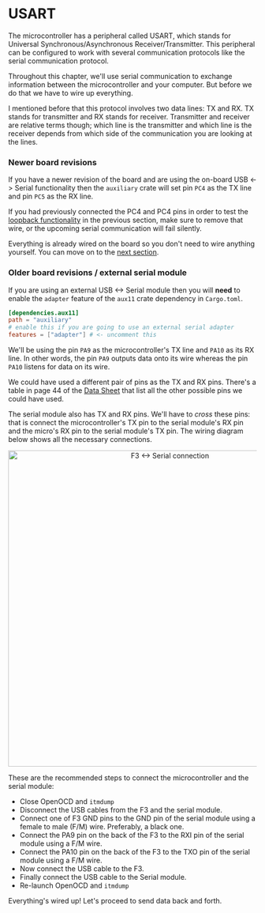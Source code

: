 # USART

The microcontroller has a peripheral called USART, which stands for Universal
Synchronous/Asynchronous Receiver/Transmitter. This peripheral can be configured to work with
several communication protocols like the serial communication protocol.

Throughout this chapter, we'll use serial communication to exchange information between the
microcontroller and your computer. But before we do that we have to wire up everything.

I mentioned before that this protocol involves two data lines: TX and RX. TX stands for transmitter
and RX stands for receiver. Transmitter and receiver are relative terms though; which line is the
transmitter and which line is the receiver depends from which side of the communication you are
looking at the lines.

### Newer board revisions

If you have a newer revision of the board and are using the on-board USB <->
Serial functionality then the `auxiliary` crate will set pin `PC4` as the TX
line and pin `PC5` as the RX line.

If you had previously connected the PC4 and PC4 pins in order to test the [loopback functionality](../10-serial-communication/loopbacks.md) in the previous section,
make sure to remove that wire, or the upcoming serial communication will fail silently.

Everything is already wired on the board so you don't need to wire anything yourself.
You can move on to the [next section](send-a-single-byte.html).

### Older board revisions / external serial module

If you are using an external USB <-> Serial module then you will **need** to
enable the `adapter` feature of the `aux11` crate dependency in `Cargo.toml`.

``` toml
[dependencies.aux11]
path = "auxiliary"
# enable this if you are going to use an external serial adapter
features = ["adapter"] # <- uncomment this
```

We'll be using the pin `PA9` as the microcontroller's TX line and `PA10` as its RX line. In other
words, the pin `PA9` outputs data onto its wire whereas the pin `PA10` listens for data on its
wire.

We could have used a different pair of pins as the TX and RX pins. There's a table in page 44 of the
[Data Sheet] that list all the other possible pins we could have used.

[Data Sheet]: http://www.st.com/resource/en/datasheet/stm32f303vc.pdf

The serial module also has TX and RX pins. We'll have to *cross* these pins: that is connect the
microcontroller's TX pin to the serial module's RX pin and the micro's RX pin to the serial module's
TX pin. The wiring diagram below shows all the necessary connections.

<p align="center">
<img height=640 title="F3 <-> Serial connection" src="../assets/f3-serial.png">
</p>

These are the recommended steps to connect the microcontroller and the serial module:

- Close OpenOCD and `itmdump`
- Disconnect the USB cables from the F3 and the serial module.
- Connect one of F3 GND pins to the GND pin of the serial module using a female to male (F/M) wire.
  Preferably, a black one.
- Connect the PA9 pin on the back of the F3 to the RXI pin of the serial module using a F/M wire.
- Connect the PA10 pin on the back of the F3 to the TXO pin of the serial module using a F/M wire.
- Now connect the USB cable to the F3.
- Finally connect the USB cable to the Serial module.
- Re-launch OpenOCD and `itmdump`

Everything's wired up! Let's proceed to send data back and forth.
